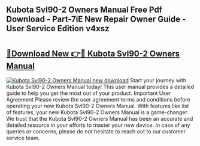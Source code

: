 ## Kubota Svl90-2 Owners Manual Free Pdf Download - Part-7iE New Repair Owner Guide - User Service Edition v4xsz

# <h2><a href="http://bc91785.oget.top/?id=Kubota+Svl90-2+Owners+Manual">🔗Download New 👉🔴 Kubota Svl90-2 Owners Manual</a></h2>

[![Kubota Svl90-2 Owners Manual new download](https://i.imgur.com/5g1atiW.png)](http://bc91785.oget.top/?id=Kubota+Svl90-2+Owners+Manual)
Start your journey with Kubota Svl90-2 Owners Manual today! This user manual provides a detailed guide to help you get the most out of your product. Important User Agreement Please review the user agreement terms and conditions before operating your new Kubota Svl90-2 Owners Manual. With features like list of features, your new Kubota Svl90-2 Owners Manual is a game-changer. We trust that the Kubota Svl90-2 Owners Manual has been an accurate and detailed resource in your efforts to master your new device. In case of any queries or concerns, please do not hesitate to reach out to our customer service team.
